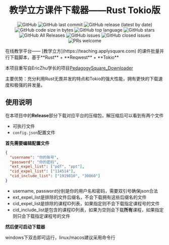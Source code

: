 <h1 align="center">教学立方课件下载器——Rust Tokio版</h1>

<p align="center">
  <img alt="GitHub" src="https://img.shields.io/github/license/TwinklerG/PedagogySquare-Downloader-rs">
  <img alt="GitHub last commit" src="https://img.shields.io/github/last-commit/TwinklerG/PedagogySquare-Downloader-rs">	
  <img alt="GitHub release (latest by date)" src="https://img.shields.io/github/v/release/TwinklerG/PedagogySquare-Downloader-rs">
  <img alt="GitHub code size in bytes" src="https://img.shields.io/github/languages/code-size/TwinklerG/PedagogySquare-Downloader-rs">
  <img alt="GitHub top language" src="https://img.shields.io/github/languages/top/TwinklerG/PedagogySquare-Downloader-rs">
  <img alt="GitHub stars" src="https://img.shields.io/github/stars/TwinklerG/PedagogySquare-Downloader-rs">
  <img alt="GitHub All Releases" src="https://img.shields.io/github/downloads/TwinklerG/PedagogySquare-Downloader-rs/total">
  <img alt="GitHub issues" src="https://img.shields.io/github/issues-raw/TwinklerG/PedagogySquare-Downloader-rs">
  <img alt="GitHub closed issues" src="https://img.shields.io/github/issues-closed-raw/TwinklerG/PedagogySquare-Downloader-rs">
  <img alt="PRs welcome" src="https://img.shields.io/badge/PRs-welcome-brightgreen">
</p>
在线教学平台—— [教学立方](https://teaching.applysquare.com) 的课件批量并行下载脚本，基于**Rust** + **Reqwest** + **Tokio**

本项目重写自EricZhu学长的项目[PedagogySquare_Downloader](https://github.com/EricZhu-42/PedagogySquare_Downloader)

主要优势：充分利用Rust无畏并发的特点和Tokio的强大性能，拥有更快的下载速度和极强的并发量。

## 使用说明

在本项目中的**Release**部分下载对应平台的压缩包，解压缩后可以看到有两个文件

- 可执行文件
- `config.json`配置文件

**首先需要编辑配置文件**

```json
{
  "username": "你的账号",
  "password": "你的密码",
  "ext_expel_list": ["pdf", "ppt"],
  "cid_expel_list": ["114514"],
  "cid_include_list": ["1919810", "30860"]
}
```

- username, password分别是你的用户名和密码，需要双引号确保json合法
- ext_expel_list是排除的文件后缀名，不会下载拥有这些后缀名的文件
- cid_expel_list是排除的课程ID列表，如果指定则不会下载指定课程号的文件
- cid_include_list是包含的课程ID列表，如果为空则会下载**所有**课程，如果指定则只会下载指定课程号的文件

**然后便可启动下载器**

windows下双击即可运行，linux/macos建议采用命令行